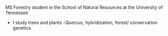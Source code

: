 MS Forestry student in the School of Natural Resources at the University of Tennessee
- I study trees and plants
-_Quercus_, hybridization, forest/ conservation genetics

<!---
jesseparkertrees/jesseparkertrees is a ✨ special ✨ repository because its `README.md` (this file) appears on your GitHub profile.
You can click the Preview link to take a look at your changes.
--->

